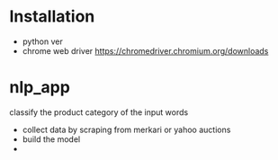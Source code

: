 # Installation
- python ver
- chrome web driver https://chromedriver.chromium.org/downloads

# nlp_app
classify the product category of the input words

- collect data by scraping from merkari or yahoo auctions
- build the model
- 
